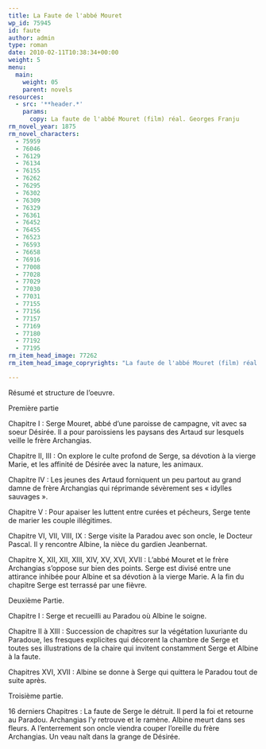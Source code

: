 ```yaml
---
title: La Faute de l'abbé Mouret
wp_id: 75945
id: faute
author: admin
type: roman
date: 2010-02-11T10:38:34+00:00
weight: 5
menu:
  main:
    weight: 05
    parent: novels
resources:
  - src: '**header.*'
    params:
      copy: La faute de l'abbé Mouret (film) réal. Georges Franju
rm_novel_year: 1875
rm_novel_characters:
  - 75959
  - 76046
  - 76129
  - 76134
  - 76155
  - 76262
  - 76295
  - 76302
  - 76309
  - 76329
  - 76361
  - 76452
  - 76455
  - 76523
  - 76593
  - 76658
  - 76916
  - 77008
  - 77028
  - 77029
  - 77030
  - 77031
  - 77155
  - 77156
  - 77157
  - 77169
  - 77180
  - 77192
  - 77195
rm_item_head_image: 77262
rm_item_head_image_copryrights: "La faute de l'abbé Mouret (film) réal. Georges Franju"

---
```

Résumé et structure de l&rsquo;oeuvre.

Première partie

Chapitre I : Serge Mouret, abbé d&rsquo;une paroisse de campagne, vit avec sa soeur Désirée. Il a pour paroissiens les paysans des Artaud sur lesquels veille le frère Archangias.

Chapitre II, III : On explore le culte profond de Serge, sa dévotion à la vierge Marie, et les affinité de Désirée avec la nature, les animaux.

Chapitre IV : Les jeunes des Artaud forniquent un peu partout au grand damne de frère Archangias qui réprimande sévèrement ses &laquo;&nbsp;idylles sauvages&nbsp;&raquo;.

Chapitre V : Pour apaiser les luttent entre curées et pécheurs, Serge tente de marier les couple illégitimes.

Chapitre VI, VII, VIII, IX : Serge visite la Paradou avec son oncle, le Docteur Pascal. Il y rencontre Albine, la nièce du gardien Jeanbernat.

Chapitre X, XII, XII, XIII, XIV, XV, XVI, XVII : L&rsquo;abbé Mouret et le frère Archangias s&rsquo;oppose sur bien des points. Serge est divisé entre une attirance inhibée pour Albine et sa dévotion à la vierge Marie. A la fin du chapitre Serge est terrassé par une fièvre.

Deuxième Partie.

Chapitre I : Serge et recueilli au Paradou où Albine le soigne.

Chapitre II à XIII : Succession de chapitres sur la végétation luxuriante du Paradoue, les fresques explicites qui décorent la chambre de Serge et toutes ses illustrations de la chaire qui invitent constamment Serge et Albine à la faute.

Chapitres XVI, XVII : Albine se donne à Serge qui quittera le Paradou tout de suite après.

Troisième partie.

16 derniers Chapitres : La faute de Serge le détruit. Il perd la foi et retourne au Paradou. Archangias l&rsquo;y retrouve et le ramène. Albine meurt dans ses fleurs. A l&rsquo;enterrement son oncle viendra couper l&rsquo;oreille du frère Archangias. Un veau naît dans la grange de Désirée.